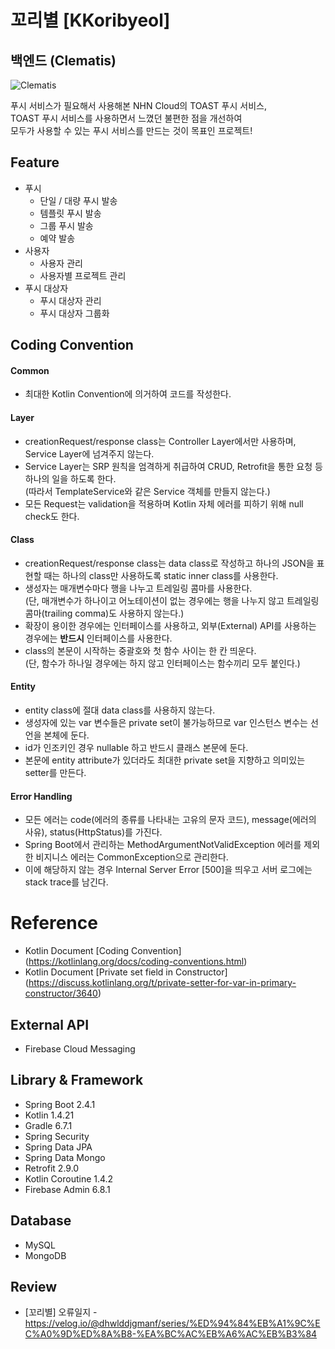 # 꼬리별 [KKoribyeol]
## 백엔드 (Clematis)
![Clematis](https://user-images.githubusercontent.com/48639421/111264452-e1ed1b00-866a-11eb-98a1-9fc39db9aaee.png)  

푸시 서비스가 필요해서 사용해본 NHN Cloud의 TOAST 푸시 서비스,  
TOAST 푸시 서비스를 사용하면서 느꼈던 불편한 점을 개선하여  
모두가 사용할 수 있는 푸시 서비스를 만드는 것이 목표인 프로젝트!  

## Feature
- 푸시
  - 단일 / 대량 푸시 발송
  - 템플릿 푸시 발송
  - 그룹 푸시 발송
  - 예약 발송
- 사용자
  - 사용자 관리
  - 사용자별 프로젝트 관리
- 푸시 대상자
  - 푸시 대상자 관리
  - 푸시 대상자 그룹화

## Coding Convention
#### Common
- 최대한 Kotlin Convention에 의거하여 코드를 작성한다.

#### Layer
- creationRequest/response class는 Controller Layer에서만 사용하며, Service Layer에 넘겨주지 않는다.
- Service Layer는 SRP 원칙을 엄격하게 취급하여 CRUD, Retrofit을 통한 요청 등 하나의 일을 하도록 한다.  
(따라서 TemplateService와 같은 Service 객체를 만들지 않는다.)
- 모든 Request는 validation을 적용하며 Kotlin 자체 에러를 피하기 위해 null check도 한다.

#### Class
- creationRequest/response class는 data class로 작성하고 하나의 JSON을 표현할 때는 하나의 class만 사용하도록 static inner class를 사용한다.
- 생성자는 매개변수마다 행을 나누고 트레일링 콤마를 사용한다.  
(단, 매개변수가 하나이고 어노테이션이 없는 경우에는 행을 나누지 않고 트레일링 콤마(trailing comma)도 사용하지 않는다.)
- 확장이 용이한 경우에는 인터페이스를 사용하고, 외부(External) API를 사용하는 경우에는 **반드시** 인터페이스를 사용한다.
- class의 본문이 시작하는 중괄호와 첫 함수 사이는 한 칸 띄운다.  
(단, 함수가 하나일 경우에는 하지 않고 인터페이스는 함수끼리 모두 붙인다.)

#### Entity
- entity class에 절대 data class를 사용하지 않는다.
- 생성자에 있는 var 변수들은 private set이 불가능하므로 var 인스턴스 변수는 선언을 본체에 둔다.
- id가 인조키인 경우 nullable 하고 반드시 클래스 본문에 둔다.
- 본문에 entity attribute가 있더라도 최대한 private set을 지향하고 의미있는 setter를 만든다.

#### Error Handling
- 모든 에러는 code(에러의 종류를 나타내는 고유의 문자 코드), message(에러의 사유), status(HttpStatus)를 가진다.
- Spring Boot에서 관리하는 MethodArgumentNotValidException 에러를 제외한 비지니스 에러는 CommonException으로 관리한다.
- 이에 해당하지 않는 경우 Internal Server Error [500]을 띄우고 서버 로그에는 stack trace를 남긴다.

# Reference
- Kotlin Document [Coding Convention] (https://kotlinlang.org/docs/coding-conventions.html)
- Kotlin Document [Private set field in Constructor] (https://discuss.kotlinlang.org/t/private-setter-for-var-in-primary-constructor/3640)

## External API
- Firebase Cloud Messaging

## Library & Framework
- Spring Boot 2.4.1
- Kotlin 1.4.21
- Gradle 6.7.1
- Spring Security
- Spring Data JPA
- Spring Data Mongo
- Retrofit 2.9.0
- Kotlin Coroutine 1.4.2
- Firebase Admin 6.8.1

## Database
- MySQL
- MongoDB

## Review
- [꼬리별] 오류일지 - https://velog.io/@dhwlddjgmanf/series/%ED%94%84%EB%A1%9C%EC%A0%9D%ED%8A%B8-%EA%BC%AC%EB%A6%AC%EB%B3%84
